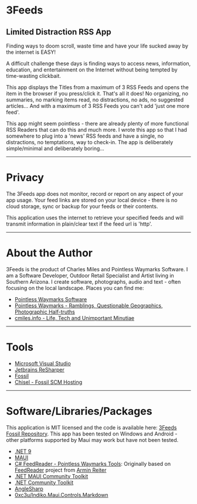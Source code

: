 # 3Feeds
## Limited Distraction RSS App

Finding ways to doom scroll, waste time and have your life sucked away by the internet is EASY!

A difficult challenge these days is finding ways to access news, information, education, and entertainment on the Internet without being tempted by time-wasting clickbait.

This app displays the Titles from a maximum of 3 RSS Feeds and opens the item in the browser if you press/click it. That's all it does! No organizing, no summaries, no marking items read, no distractions, no ads, no suggested articles... And with a maximum of 3 RSS Feeds you can't add 'just one more feed'.

This app might seem pointless - there are already plenty of more functional RSS Readers that can do this and much more. I wrote this app so that I had somewhere to plug into a 'news' RSS feeds and have a single, no distractions, no temptations, way to check-in. The app is deliberately simple/minimal and deliberately boring...

---

# Privacy

The 3Feeds app does not monitor, record or report on any aspect of your app usage. Your feed links are stored on your local device - there is no cloud storage, sync or backup for your feeds or their contents.

This application uses the internet to retrieve your specified feeds and will transmit information in plain/clear text if the feed url is 'http'.

---

# About the Author

3Feeds is the product of Charles Miles and Pointless Waymarks Software. I am a Software Developer, Outdoor Retail Specialist and Artist living in Southern Arizona. I create software, photographs, audio and text - often focusing on the local landscape. Places you can find me:

 - [Pointless Waymarks Software](https://software.pointlesswaymarks.com/)
 - [Pointless Waymarks - Ramblings, Questionable Geographics, Photographic Half-truths](https://software.pointlesswaymarks.com/)
 - [cmiles.info - Life, Tech and Unimportant Minutiae](https://software.pointlesswaymarks.com/)

---

# Tools
- [Microsoft Visual Studio](https://visualstudio.microsoft.com/)
- [Jetbrains ReSharper](https://www.jetbrains.com/resharper/)
- [Fossil](https://fossil-scm.org/)
- [Chisel - Fossil SCM Hosting](https://chiselapp.com/)

---

# Software/Libraries/Packages

This application is MIT licensed and the code is available here: [3Feeds Fossil Repository](https://chiselapp.com/user/cmiles/repository/3feeds/). This app has been tested on Windows and Android - other platforms supported by Maui may work but have not been tested.

- [.NET 9](https://dotnet.microsoft.com/en-us/)
- [MAUI](https://dotnet.microsoft.com/en-us/apps/maui)
- [C# FeedReader - Pointless Waymarks Tools](https://chiselapp.com/user/cmiles/repository/pointless-waymarks-tools/): Originally based on [FeedReader](https://github.com/arminreiter/FeedReader) project from [Armin Reiter](https://arminreiter.com/)
- [.NET MAUI Community Toolkit](https://github.com/CommunityToolkit/Maui)
- [.NET Community Toolkit](https://github.com/CommunityToolkit/dotnet)
- [AngleSharp](https://github.com/AngleSharp/AngleSharp)
- [0xc3u/Indiko.Maui.Controls.Markdown](https://github.com/0xc3u/Indiko.Maui.Controls.Markdown)